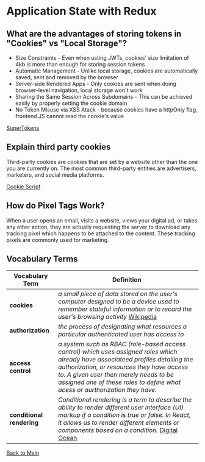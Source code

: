 # Application State with Redux

## What are the advantages of storing tokens in "Cookies" vs "Local Storage"?

- Size Constraints - Even when usting JWTs, cookies' size limitation of 4kb is more than enough for storing session tokens
- Automatic Management - Unlike local storage, cookies are automatically saved, sent and removed by the browser
- Server-side Rendered Apps - Only cookies are sent when doing browser-level navigation, local storage won't work
- Sharing the Same Session Across Subdomains - This can be achieved easily by properly setting the cookie domain
- No Token Misuse via XSS Atack - because cookies have a httpOnly flag, frontend JS cannot read the cookie's value

[SuperTokens](https://supertokens.io/blog/cookies-vs-localstorage-for-sessions-everything-you-need-to-know)

## Explain third party cookies

Third-party cookies are cookies that are set by a website other than the one you are currently on. The most common third-party entities are advertisers, marketers, and social media platforms.

[Cookie Script](https://cookie-script.com/all-you-need-to-know-about-third-party-cookies)

## How do Pixel Tags Work?

When a user opens an email, visits a website, views your digital ad, or takes any other action, they are actually requesting the server to download any tracking pixel which happens to be attached to the content. These tracking pixels are commonly used for marketing.

## Vocabulary Terms

| **Vocabulary Term** | **Definition** |
| --- | --- |
| **cookies** | *a small piece of data stored on the user's computer designed to be a device used to remember stateful information or to record the user's browsing activity* [Wikipedia](https://en.wikipedia.org/wiki/HTTP_cookie) |
| **authorization** | *the process of designating what resources a particular authenticated user has access to* |
| **access control** | *a system such as RBAC (role-based access control) which uses assigned roles which already have associateed profiles detailing the authorization, or resources they have access to. A given user then merely needs to be assigned one of these roles to define what acess or aurthorization they have.* |
| **conditional rendering** | *Conditional rendering is a term to describe the ability to render different user interface (UI) markup if a condition is true or false. In React, it allows us to render different elements or components based on a condition.* [Digital Ocean](https://www.digitalocean.com/community/tutorials/7-ways-to-implement-conditional-rendering-in-react-applications) |


[Back to Main](../README.md)